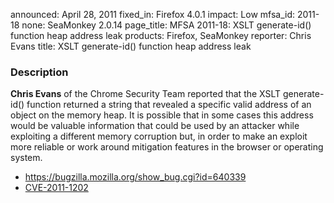 announced: April 28, 2011
fixed_in: Firefox 4.0.1
impact: Low
mfsa_id: 2011-18
none: SeaMonkey 2.0.14
page_title: MFSA 2011-18: XSLT generate-id() function heap address leak
products: Firefox, SeaMonkey
reporter: Chris Evans
title: XSLT generate-id() function heap address leak

<h3>Description</h3>

<p><strong>Chris Evans</strong> of the Chrome Security Team reported
that the XSLT generate-id() function returned a string that revealed
a specific valid address of an object on the memory heap. It is possible
that in some cases this address would be valuable information that could
be used by an attacker while exploiting a different memory corruption
but, in order to make an exploit more reliable or work around mitigation
features in the browser or operating system.</p>

<ul>
  <li><a href="https://bugzilla.mozilla.org/show_bug.cgi?id=640339">
      https://bugzilla.mozilla.org/show_bug.cgi?id=640339</a></li>
  <li><a href="http://cve.mitre.org/cgi-bin/cvename.cgi?name=CVE-2011-1202" class="ex-ref">CVE-2011-1202</a></li>
</ul>



